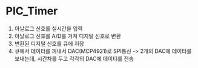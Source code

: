 # PIC_Timer

1. 아날로그 신호를 실시간을 입력
2. 아날로그 신호를 A/D를 거쳐 디지털 신호로 변환
3. 변환된 디지털 신호를 큐에 저장
4. 큐에서 데이터를 꺼내서 DAC(MCP4921)로 SPI통신
   -> 2개의 DAC에 데이터를 보내는데, 시간차를 두고 각각의 DAC에 데이터를 전송
